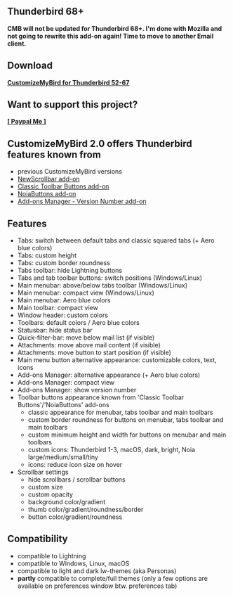 ## Thunderbird 68+

**CMB will not be updated for Thunderbird 68+. I'm done with Mozilla and not going to rewrite this add-on again! Time to move to another Email client.**  

## Download

**[CustomizeMyBird for Thunderbird 52-67](https://github.com/Aris-t2/CustomizeMyBird/releases)**  

## Want to support this project?

**[[ Paypal Me ]](https://www.paypal.me/tkpay)**  

## CustomizeMyBird 2.0 offers Thunderbird features known from
- previous CustomizeMyBird versions
- <a href=https://addons.thunderbird.net/addon/noiascrollbars/>NewScrollbar add-on</a> 
- <a href=https://addons.thunderbird.net/addon/cstbb/>Classic Toolbar Buttons add-on</a> 
- <a href=https://addons.thunderbird.net/addon/noiabuttons/>NoiaButtons add-on</a> 
- <a href=https://addons.thunderbird.net/addon/amversionnumber/>Add-ons Manager - Version Number add-on</a>

## Features
- Tabs: switch between default tabs and classic squared tabs (+ Aero blue colors)
- Tabs: custom height
- Tabs: custom border roundness
- Tabs toolbar: hide Lightning buttons
- Tabs and tab toolbar buttons: switch positions (Windows/Linux)
- Main menubar: above/below tabs toolbar (Windows/Linux)
- Main menubar: compact view (Windows/Linux)
- Main menubar: Aero blue colors
- Main toolbar: compact view
- Window header: custom colors
- Toolbars: default colors / Aero blue colors
- Statusbar: hide status bar
- Quick-filter-bar: move below mail list (if visible)
- Attachments: move above mail content (if visible)
- Attachments: move button to start position (if visible)
- Main menu button alternative appearance: customizable colors, text, icons
- Add-ons Manager: alternative appearance (+ Aero blue colors)
- Add-ons Manager: compact view
- Add-ons Manager: show version number
- Toolbar buttons appearance known from 'Classic Toolbar Buttons'/'NoiaButtons' add-ons
  - classic appearance for menubar, tabs toolbar and main toolbars
  - custom border roundness for buttons on menubar, tabs toolbar and main toolbars
  - custom minimum height and width for buttons on menubar and main toolbars
  - custom icons: Thunderbird 1-3, macOS, dark, bright, Noia large/medium/small/tiny
  - icons: reduce icon size on hover
- Scrollbar settings
  - hide scrollbars / scrollbar buttons
  - custom size
  - custom opacity
  - background color/gradient
  - thumb color/gradient/roundness/border
  - button color/gradient/roundness

## Compatibility
- compatible to Lightning
- compatible to Windows, Linux, macOS
- compatible to light and dark lw-themes (aka Personas)
- <b>partly</b> compatible to complete/full themes (only a few options are available on preferences window btw. preferences tab)

